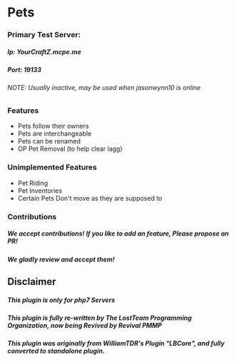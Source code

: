 # Pets
### Primary Test Server:
##### Ip: YourCraftZ.mcpe.me
##### Port: 19133
###### NOTE: Usually inactive, may be used when jasonwynn10 is online

### Features
- Pets follow their owners
- Pets are interchangeable
- Pets can be renamed
- OP Pet Removal (to help clear lagg)

### Unimplemented Features
- Pet Riding
- Pet Inventories
- Certain Pets Don't move as they are supposed to

### Contributions
##### We accept contributions! If you like to add an feature, Please propose an PR!
##### We gladly review and accept them!

## Disclaimer
##### This plugin is only for php7 Servers
##### This plugin is fully re-written by The LostTeam Programming Organization, now being Revived by Revival PMMP
##### This plugin was originally from WilliamTDR's Plugin "LBCore", and fully converted to standalone plugin.

